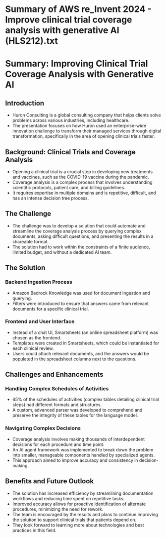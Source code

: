 # Summary of AWS re_Invent 2024 - Improve clinical trial coverage analysis with generative AI (HLS212).txt

# Summary: Improving Clinical Trial Coverage Analysis with Generative AI

## Introduction

- Huron Consulting is a global consulting company that helps clients solve problems across various industries, including healthcare.
- The presentation focuses on how Huron used an enterprise-wide innovation challenge to transform their managed services through digital transformation, specifically in the area of opening clinical trials faster.

## Background: Clinical Trials and Coverage Analysis

- Opening a clinical trial is a crucial step in developing new treatments and vaccines, such as the COVID-19 vaccine during the pandemic.
- Coverage analysis is a complex process that involves understanding scientific protocols, patient care, and billing guidelines.
- It requires expertise in multiple domains and is repetitive, difficult, and has an intense decision tree process.

## The Challenge

- The challenge was to develop a solution that could automate and streamline the coverage analysis process by querying complex documents, asking difficult questions, and presenting the results in a shareable format.
- The solution had to work within the constraints of a finite audience, limited budget, and without a dedicated AI team.

## The Solution

### Backend Ingestion Process

- Amazon Bedrock Knowledge was used for document ingestion and querying.
- Filters were introduced to ensure that answers came from relevant documents for a specific clinical trial.

### Frontend and User Interface

- Instead of a chat UI, Smartsheets (an online spreadsheet platform) was chosen as the frontend.
- Templates were created in Smartsheets, which could be instantiated for each clinical review.
- Users could attach relevant documents, and the answers would be populated in the spreadsheet columns next to the questions.

## Challenges and Enhancements

### Handling Complex Schedules of Activities

- 65% of the schedules of activities (complex tables detailing clinical trial steps) had different formats and structures.
- A custom, advanced parser was developed to comprehend and preserve the integrity of these tables for the language model.

### Navigating Complex Decisions

- Coverage analysis involves making thousands of interdependent decisions for each procedure and time point.
- An AI agent framework was implemented to break down the problem into smaller, manageable components handled by specialized agents.
- This approach aimed to improve accuracy and consistency in decision-making.

## Benefits and Future Outlook

- The solution has increased efficiency by streamlining documentation workflows and reducing time spent on repetitive tasks.
- Improved accuracy allows for proactive identification of alternate procedures, minimizing the need for rework.
- The team is encouraged by the results and plans to continue improving the solution to support clinical trials that patients depend on.
- They look forward to learning more about technologies and best practices in this field.